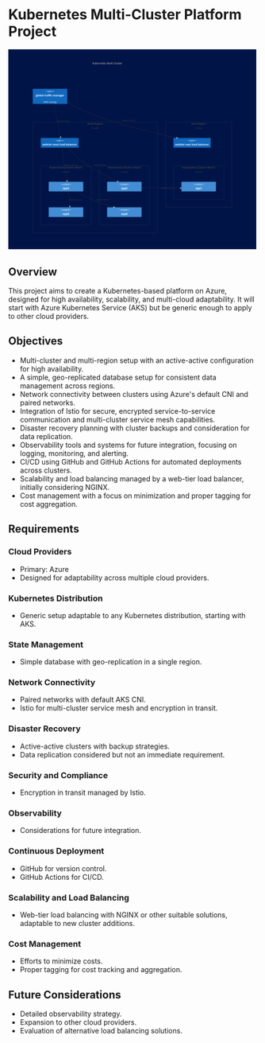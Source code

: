 # Kubernetes Multi-Cluster Platform Project
<!-- [MermaidChart: f0a3e18e-7f18-4634-8821-0b6b929f109a] -->
<!-- Check or Edit diagram from above.  MermaidJS plugin is required -->
<img src="https://github.com/asixxctl/cloud-infra/blob/main/assets/images/Multiclusterrouting.png" width="500">

## Overview

This project aims to create a Kubernetes-based platform on Azure, designed for high availability, scalability, and multi-cloud adaptability. It will start with Azure Kubernetes Service (AKS) but be generic enough to apply to other cloud providers.

## Objectives

- Multi-cluster and multi-region setup with an active-active configuration for high availability.
- A simple, geo-replicated database setup for consistent data management across regions.
- Network connectivity between clusters using Azure's default CNI and paired networks.
- Integration of Istio for secure, encrypted service-to-service communication and multi-cluster service mesh capabilities.
- Disaster recovery planning with cluster backups and consideration for data replication.
- Observability tools and systems for future integration, focusing on logging, monitoring, and alerting.
- CI/CD using GitHub and GitHub Actions for automated deployments across clusters.
- Scalability and load balancing managed by a web-tier load balancer, initially considering NGINX.
- Cost management with a focus on minimization and proper tagging for cost aggregation.

## Requirements

### Cloud Providers

- Primary: Azure
- Designed for adaptability across multiple cloud providers.

### Kubernetes Distribution

- Generic setup adaptable to any Kubernetes distribution, starting with AKS.

### State Management

- Simple database with geo-replication in a single region.

### Network Connectivity

- Paired networks with default AKS CNI.
- Istio for multi-cluster service mesh and encryption in transit.

### Disaster Recovery

- Active-active clusters with backup strategies.
- Data replication considered but not an immediate requirement.

### Security and Compliance

- Encryption in transit managed by Istio.

### Observability

- Considerations for future integration.

### Continuous Deployment

- GitHub for version control.
- GitHub Actions for CI/CD.

### Scalability and Load Balancing

- Web-tier load balancing with NGINX or other suitable solutions, adaptable to new cluster additions.

### Cost Management

- Efforts to minimize costs.
- Proper tagging for cost tracking and aggregation.

## Future Considerations

- Detailed observability strategy.
- Expansion to other cloud providers.
- Evaluation of alternative load balancing solutions.
